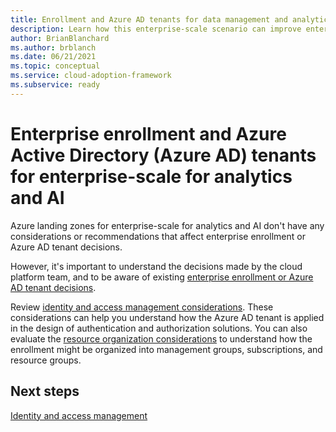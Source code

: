 ```yaml
---
title: Enrollment and Azure AD tenants for data management and analytics
description: Learn how this enterprise-scale scenario can improve enterprise enrollment and Azure AD tenants for data management and analytics landing zones.
author: BrianBlanchard
ms.author: brblanch
ms.date: 06/21/2021
ms.topic: conceptual
ms.service: cloud-adoption-framework
ms.subservice: ready
---
```


# Enterprise enrollment and Azure Active Directory (Azure AD) tenants for enterprise-scale for analytics and AI

Azure landing zones for enterprise-scale for analytics and AI don't have any considerations or recommendations that affect enterprise enrollment or Azure AD tenant decisions.

However, it's important to understand the decisions made by the cloud platform team, and to be aware of existing [enterprise enrollment or Azure AD tenant decisions](../../ready/enterprise-scale/enterprise-enrollment-and-azure-ad-tenants.md).

Review [identity and access management considerations](eslz-identity-and-access-management.md). These considerations can help you understand how the Azure AD tenant is applied in the design of authentication and authorization solutions. You can also evaluate the [resource organization considerations](eslz-resource-organization.md) to understand how the enrollment might be organized into management groups, subscriptions, and resource groups.

## Next steps

[Identity and access management](eslz-identity-and-access-management.md)
